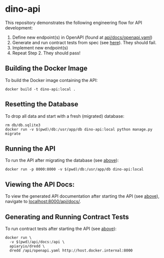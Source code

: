 # dino-api

This repository demonstrates the following engineering flow for API development:

1. Define new endpoint(s) in OpenAPI (found at [api/docs/openapi.yaml](./api/docs/openapi.yaml))
2. Generate and run contract tests from spec (see [here](#generating-and-running-contract-tests)). They should fail.
3. Implement new endpoint(s)
4. Repeat Step 2. They should pass!

## Building the Docker Image

To build the Docker image containing the API:

```shell
docker build -t dino-api:local .
```

## Resetting the Database

To drop all data and start with a fresh (migrated) database:

```shell
rm db/db.sqlite3
docker run -v $(pwd)/db:/usr/app/db dino-api:local python manage.py migrate
```

## Running the API

To run the API after migrating the database (see [above](#resetting-the-database)):

```shell
docker run -p 8000:8000 -v $(pwd)/db:/usr/app/db dino-api:local
```

## Viewing the API Docs:

To view the generated API documentation after starting the API (see [above](#running-the-api)), navigate to [localhost:8000/api/docs/](http://localhost:8000/api/docs/).

## Generating and Running Contract Tests

To run contract tests after starting the API (see [above](#running-the-api)):

```shell
docker run \
  -v $(pwd)/api/docs:/api \
  apiaryio/dredd \
  dredd /api/openapi.yaml http://host.docker.internal:8000
```
